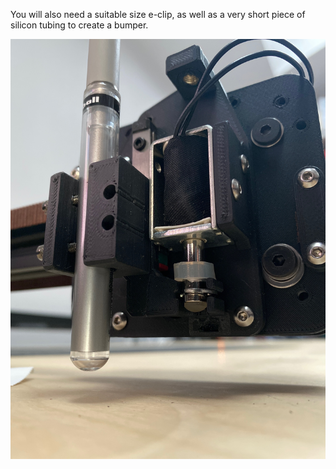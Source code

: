 You will also need a suitable size e-clip, as well as a very short piece of silicon tubing to create a bumper.

![Naming diagram](./images/siliconBumper.jpeg)

